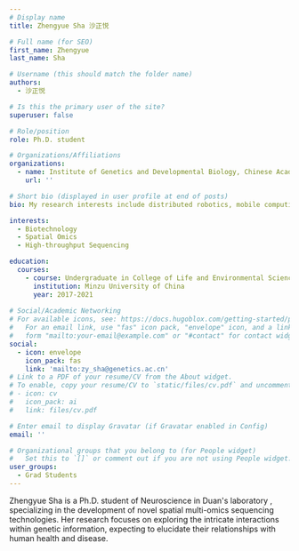 ```yaml
---
# Display name
title: Zhengyue Sha 沙正悦

# Full name (for SEO)
first_name: Zhengyue
last_name: Sha

# Username (this should match the folder name)
authors:
  - 沙正悦

# Is this the primary user of the site?
superuser: false

# Role/position
role: Ph.D. student

# Organizations/Affiliations
organizations:
  - name: Institute of Genetics and Developmental Biology, Chinese Academy of Sciences
    url: ''

# Short bio (displayed in user profile at end of posts)
bio: My research interests include distributed robotics, mobile computing and programmable matter.

interests:
  - Biotechnology
  - Spatial Omics
  - High-throughput Sequencing

education:
  courses:
    - course: Undergraduate in College of Life and Environmental Sciences
      institution: Minzu University of China
      year: 2017-2021
  
# Social/Academic Networking
# For available icons, see: https://docs.hugoblox.com/getting-started/page-builder/#icons
#   For an email link, use "fas" icon pack, "envelope" icon, and a link in the
#   form "mailto:your-email@example.com" or "#contact" for contact widget.
social:
  - icon: envelope
    icon_pack: fas
    link: 'mailto:zy_sha@genetics.ac.cn'
# Link to a PDF of your resume/CV from the About widget.
# To enable, copy your resume/CV to `static/files/cv.pdf` and uncomment the lines below.
# - icon: cv
#   icon_pack: ai
#   link: files/cv.pdf

# Enter email to display Gravatar (if Gravatar enabled in Config)
email: ''

# Organizational groups that you belong to (for People widget)
#   Set this to `[]` or comment out if you are not using People widget.
user_groups:
  - Grad Students
---
```


Zhengyue Sha is a Ph.D. student of Neuroscience in Duan's laboratory , specializing in the development of novel spatial multi-omics sequencing technologies. Her research focuses on exploring the intricate interactions within genetic information, expecting to elucidate their relationships with human health and disease.

